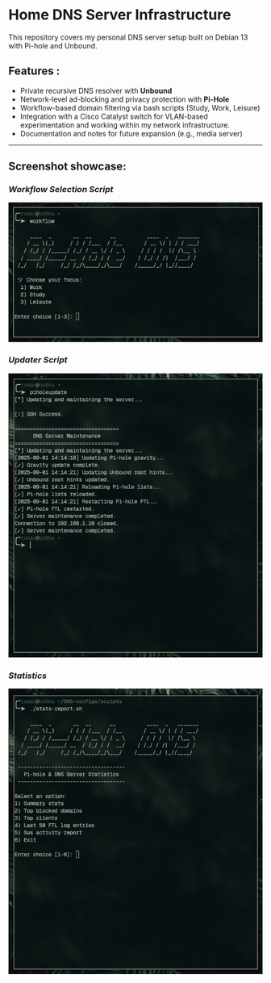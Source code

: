 
# Home DNS Server Infrastructure

This repository covers my personal DNS server setup built on Debian 13 with Pi-hole and Unbound. 

## Features :
- Private recursive DNS resolver with **Unbound**
- Network-level ad-blocking and privacy protection with **Pi-Hole**
- Workflow-based domain filtering via bash scripts (Study, Work, Leisure)
- Integration with a Cisco Catalyst switch for VLAN-based experimentation and working within my network infrastructure.
- Documentation and notes for future expansion (e.g., media server)
---
## Screenshot showcase:
### *Workflow Selection Script*  
![Workflow Filtering](/images/workflow-filtering.png)

### *Updater Script*  
![Updater](/images/updater.png)

### *Statistics*  
![Statistics](/images/statistics.png)
